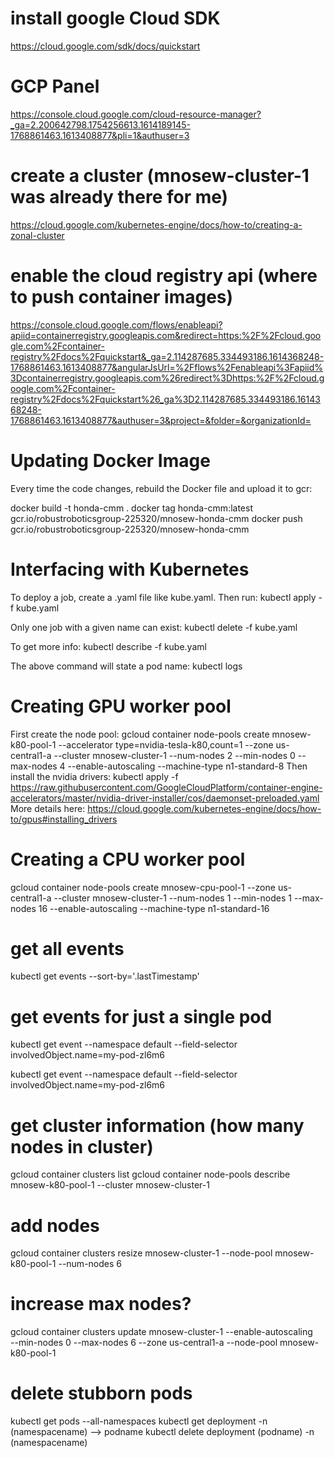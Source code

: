 # install google Cloud SDK
https://cloud.google.com/sdk/docs/quickstart

# GCP Panel
https://console.cloud.google.com/cloud-resource-manager?_ga=2.200642798.1754256613.1614189145-1768861463.1613408877&pli=1&authuser=3

# create a cluster (mnosew-cluster-1 was already there for me)
https://cloud.google.com/kubernetes-engine/docs/how-to/creating-a-zonal-cluster

# enable the cloud registry api (where to push container images)
https://console.cloud.google.com/flows/enableapi?apiid=containerregistry.googleapis.com&redirect=https:%2F%2Fcloud.google.com%2Fcontainer-registry%2Fdocs%2Fquickstart&_ga=2.114287685.334493186.1614368248-1768861463.1613408877&angularJsUrl=%2Fflows%2Fenableapi%3Fapiid%3Dcontainerregistry.googleapis.com%26redirect%3Dhttps:%2F%2Fcloud.google.com%2Fcontainer-registry%2Fdocs%2Fquickstart%26_ga%3D2.114287685.334493186.1614368248-1768861463.1613408877&authuser=3&project=&folder=&organizationId=

# Updating Docker Image
Every time the code changes, rebuild the Docker file and upload it to gcr:

docker build -t honda-cmm .
docker tag honda-cmm:latest gcr.io/robustroboticsgroup-225320/mnosew-honda-cmm
docker push gcr.io/robustroboticsgroup-225320/mnosew-honda-cmm

# Interfacing with Kubernetes
To deploy a job, create a .yaml file like kube.yaml. Then run:
kubectl apply -f kube.yaml

Only one job with a given name can exist:
kubectl delete -f kube.yaml

To get more info:
kubectl describe -f kube.yaml

The above command will state a pod name:
kubectl logs <podname>

# Creating GPU worker pool
First create the node pool:
gcloud container node-pools create mnosew-k80-pool-1 --accelerator type=nvidia-tesla-k80,count=1 --zone us-central1-a --cluster mnosew-cluster-1 --num-nodes 2 --min-nodes 0 --max-nodes 4 --enable-autoscaling --machine-type n1-standard-8
Then install the nvidia drivers:
kubectl apply -f https://raw.githubusercontent.com/GoogleCloudPlatform/container-engine-accelerators/master/nvidia-driver-installer/cos/daemonset-preloaded.yaml
More details here: https://cloud.google.com/kubernetes-engine/docs/how-to/gpus#installing_drivers

# Creating a CPU worker pool
gcloud container node-pools create mnosew-cpu-pool-1 --zone us-central1-a --cluster mnosew-cluster-1 --num-nodes 1 --min-nodes 1 --max-nodes 16 --enable-autoscaling --machine-type n1-standard-16

# get all events
kubectl get events --sort-by='.lastTimestamp'

# get events for just a single pod
kubectl get event --namespace default --field-selector involvedObject.name=my-pod-zl6m6

kubectl get event --namespace default --field-selector involvedObject.name=my-pod-zl6m6

# get cluster information (how many nodes in cluster)
gcloud container clusters list
gcloud container node-pools describe mnosew-k80-pool-1 --cluster mnosew-cluster-1
    
# add nodes
gcloud container clusters resize mnosew-cluster-1 --node-pool mnosew-k80-pool-1 --num-nodes 6

# increase max nodes?
gcloud container clusters update mnosew-cluster-1 --enable-autoscaling \
    --min-nodes 0 --max-nodes 6 --zone us-central1-a --node-pool mnosew-k80-pool-1

# delete stubborn pods
kubectl get pods --all-namespaces
kubectl get deployment -n (namespacename) --> podname
kubectl delete deployment (podname) -n (namespacename)
